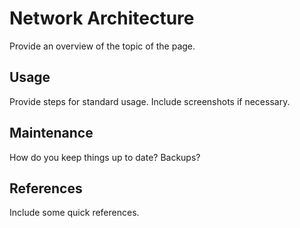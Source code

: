 # Network Architecture

Provide an overview of the topic of the page.

## Usage

Provide steps for standard usage. Include screenshots if necessary.

## Maintenance

How do you keep things up to date? Backups?

## References

Include some quick references.